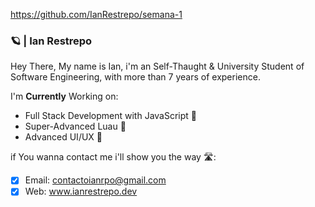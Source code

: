 https://github.com/IanRestrepo/semana-1

### 🪐 | Ian Restrepo

Hey There, My name is Ian, i'm an Self-Thaught & University Student of Software Engineering, with more than 7 years of experience.

I'm **Currently** Working on:

*  Full Stack Development with JavaScript 💛
*  Super-Advanced Luau 💙
*  Advanced UI/UX 🎨

if You wanna contact me i'll show you the way 🛣: 
- [x]   Email: contactoianrpo@gmail.com
- [x]   Web: www.ianrestrepo.dev